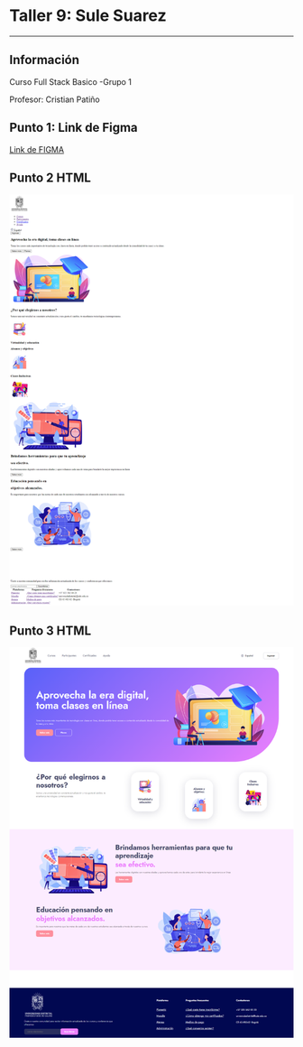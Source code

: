 <h1>Taller 9: Sule Suarez </h1>

<hr>

<h2>Información</h2>

<p>Curso Full Stack Basico -Grupo 1</p>

<p> Profesor: Cristian Patiño </p>

<h2> Punto 1: Link de Figma </h2>

<a href= "https://www.figma.com/file/sBwMHT3RlLkUOtrBcUROig/Sule-Figma?type=design&node-id=0%3A1&t=8lcF0Ofq0hKGfmA1-1" target="_blank"> Link de FIGMA</a>

<h2>Punto 2 HTML </h2>
<img src="./public/IMAGENES/html.png" alt="images">

<h2>Punto 3 HTML </h2>
<img src="./public/IMAGENES/CSS.png" alt="images">